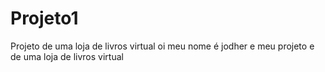 # Projeto1
Projeto de uma loja de livros virtual
oi meu nome é jodher e meu projeto e de uma loja de livros virtual
